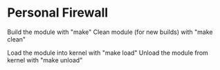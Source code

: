# Personal Firewall

Build the module with "make"
Clean module (for new builds) with "make clean"

Load the module into kernel with "make load"
Unload the module from kernel with "make unload"
